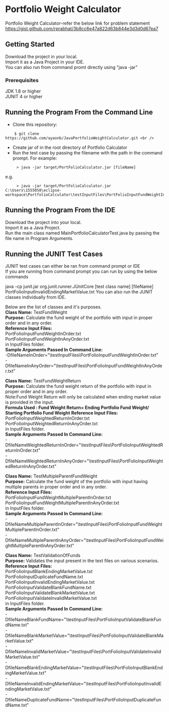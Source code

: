 # Portfolio Weight Calculator
Portfolio Weight Calculator-refer the below link for problem statement<br />
https://gist.github.com/rprabhat/3b8cc6e47a822d63b844e3d3d0d67ea7<br />


## Getting Started

Download the project in your local.<br />
Import it as a Java Project in your IDE.<br />
You can also run from command promt directly using "java -jar"<br />

### Prerequisites

JDK 1.8 or higher <br />
JUNIT 4 or higher <br />

## Running the Program From the Command Line
* Clone this repository:<br />
```
    $ git clone https://github.com/ayaonb/JavaPortfolioWeightCalculator.git <br />
```
* Create jar of in the root directory of Portfolio Calculator <br />
* Run the test case by passing the filename with the path in the command prompt. For example: <br />
```
     > java -jar target/PortFolioCalculator.jar [fileName] 
```
e.g.
```
     > java -jar target/PortFolioCalculator.jar C:\Users\1555058\eclipse-workspace\PortfolioCalculator\testInputFiles\PortFolioInputFundWeightInOrder.txt
```

## Running the Program From the IDE
 Download the project into your local. <br />
 Import it as a Java Project. <br />
 Run the main class named MainPortfolioCalculatorTest.java by passing the file name in Program Arguments.<br />
 
 
 ## Running the JUNIT Test Cases
JUNIT test cases can either be ran from command prompt or IDE <br />
If you are running from command prompt you can run by using the below commands<br />

java -cp junit.jar org.junit.runner.JUnitCore [test class name] [fileName] <br />
PortFolioInputInvalidEndingMarketValue.txt
You can also run the JUNIT classes individually from IDE.<br />

Below are the list of classes and it's purposes.<br />
**Class Name:** TestFundWeight <br />
**Purpose:** Calculate the fund weight of the portfolio with input in proper order and in any order.<br />
**Reference Input Files:** <br /> PortFolioInputFundWeightInOrder.txt<br />PortFolioInputFundWeightInAnyOrder.txt<br />in InputFiles folder.<br />
**Sample Arguments Passed In Command Line:** <br /> -DfileNameInOrder="\testInputFiles\PortFolioInputFundWeightInOrder.txt"<br /> -DfileNameInAnyOrder="\testInputFiles\PortFolioInputFundWeightInAnyOrder.txt"<br />

**Class Name:** TestFundWeightReturn <br />
**Purpose:** Calculate the fund weight return of the portfolio with input in proper order and in any order. <br />
Note:Fund Weight Return will only be calculated when ending market value is provided in the input. <br />
**Formula Used : Fund Weight Return= Ending Portfolio Fund Weight/ Starting Portfolio Fund Weight**
**Reference Input Files:** <br /> PortFolioInputWeightedReturnInOrder.txt<br />PortFolioInputWeightedReturnInAnyOrder.txt <br /> in InputFiles folder.<br />
**Sample Arguments Passed In Command Line:** <br /> -DfileNameWeightedReturnInOrder="\testInputFiles\PortFolioInputWeightedReturnInOrder.txt"<br /> -DfileNameWeightedReturnInAnyOrder="\testInputFiles\PortFolioInputWeightedReturnInAnyOrder.txt"<br />

**Class Name:** TestMultipleParentFundWeight <br />
**Purpose:** Calculate the fund weight of the portfolio with input having multiple parents in proper order and in any order.<br />
**Reference Input Files:** <br /> PortFolioInputFundWeightMultipleParentInOrder.txt<br /> PortFolioInputFundWeightMultipleParentInAnyOrder.txt <br /> in InputFiles folder.<br />
**Sample Arguments Passed In Command Line:** <br /> -DfileNameMultipleParentInOrder="\testInputFiles\PortFolioInputFundWeightMultipleParentInOrder.txt"<br /> -DfileNameMultipleParentInAnyOrder="\testInputFiles\PortFolioInputFundWeightMultipleParentInAnyOrder.txt"<br />

**Class Name:** TestValidationOfFunds <br />
**Purpose:** Validates the input present in the text files on various scenarios.<br />
**Reference Input Files:**<br /> PortFolioInputBlankEndingMarketValue.txt<br />PortFolioInputDuplicateFundName.txt<br />PortFolioInputInvalidEndingMarketValue.txt<br />PortFolioInputValidateBlankFundName.txt<br />PortFolioInputValidateBlankMarketValue.txt<br />PortFolioInputValidateInvalidMarketValue.txt <br /> in InputFiles folder.<br />
**Sample Arguments Passed In Command Line:** <br /> -DfileNameBlankFundName="\testInputFiles\PortFolioInputValidateBlankFundName.txt"<br /> -DfileNameBlankMarketValue="\testInputFiles\PortFolioInputValidateBlankMarketValue.txt"<br /> -DfileNameInvalidMarketValue="\testInputFiles\PortFolioInputValidateInvalidMarketValue.txt"<br /> -DfileNameBlankEndingMarketValue="\testInputFiles\PortFolioInputBlankEndingMarketValue.txt"<br /> -DfileNameInvalidEndingMarketValue="\testInputFiles\PortFolioInputInvalidEndingMarketValue.txt"<br /> -DfileNameDuplicateFundName="\testInputFiles\PortFolioInputDuplicateFundName.txt"<br />

 
